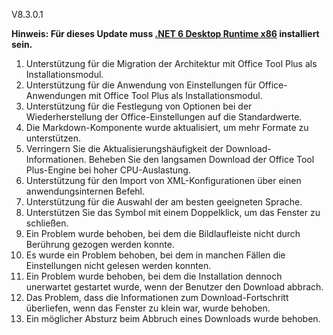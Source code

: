 V8.3.0.1

**Hinweis: Für dieses Update muss [.NET 6 Desktop Runtime x86](https://dotnet.microsoft.com/en-us/download/dotnet/6.0/runtime) installiert sein.**

1. Unterstützung für die Migration der Architektur mit Office Tool Plus als Installationsmodul.
2. Unterstützung für die Anwendung von Einstellungen für Office-Anwendungen mit Office Tool Plus als Installationsmodul.
3. Unterstützung für die Festlegung von Optionen bei der Wiederherstellung der Office-Einstellungen auf die Standardwerte.
4. Die Markdown-Komponente wurde aktualisiert, um mehr Formate zu unterstützen.
5. Verringern Sie die Aktualisierungshäufigkeit der Download-Informationen. Beheben Sie den langsamen Download der Office Tool Plus-Engine bei hoher CPU-Auslastung.
6. Unterstützung für den Import von XML-Konfigurationen über einen anwendungsinternen Befehl.
7. Unterstützung für die Auswahl der am besten geeigneten Sprache.
8. Unterstützen Sie das Symbol mit einem Doppelklick, um das Fenster zu schließen.
9. Ein Problem wurde behoben, bei dem die Bildlaufleiste nicht durch Berührung gezogen werden konnte.
10. Es wurde ein Problem behoben, bei dem in manchen Fällen die Einstellungen nicht gelesen werden konnten.
11. Ein Problem wurde behoben, bei dem die Installation dennoch unerwartet gestartet wurde, wenn der Benutzer den Download abbrach.
12. Das Problem, dass die Informationen zum Download-Fortschritt überliefen, wenn das Fenster zu klein war, wurde behoben.
13. Ein möglicher Absturz beim Abbruch eines Downloads wurde behoben.
